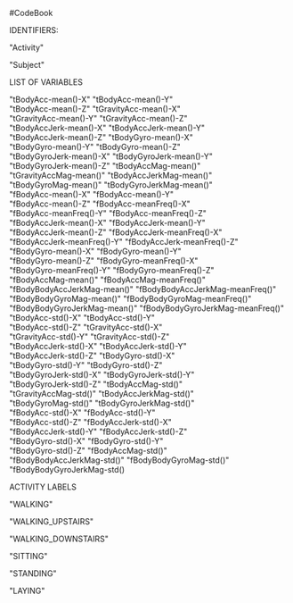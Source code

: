 #CodeBook


IDENTIFIERS:

 "Activity"

 "Subject"
 
 LIST OF VARIABLES

 "tBodyAcc-mean()-X"               "tBodyAcc-mean()-Y"              
 "tBodyAcc-mean()-Z"               "tGravityAcc-mean()-X"           
 "tGravityAcc-mean()-Y"            "tGravityAcc-mean()-Z"           
 "tBodyAccJerk-mean()-X"           "tBodyAccJerk-mean()-Y"          
 "tBodyAccJerk-mean()-Z"           "tBodyGyro-mean()-X"             
 "tBodyGyro-mean()-Y"              "tBodyGyro-mean()-Z"             
 "tBodyGyroJerk-mean()-X"          "tBodyGyroJerk-mean()-Y"         
 "tBodyGyroJerk-mean()-Z"          "tBodyAccMag-mean()"             
 "tGravityAccMag-mean()"           "tBodyAccJerkMag-mean()"         
 "tBodyGyroMag-mean()"             "tBodyGyroJerkMag-mean()"        
 "fBodyAcc-mean()-X"               "fBodyAcc-mean()-Y"              
 "fBodyAcc-mean()-Z"               "fBodyAcc-meanFreq()-X"          
 "fBodyAcc-meanFreq()-Y"           "fBodyAcc-meanFreq()-Z"          
 "fBodyAccJerk-mean()-X"           "fBodyAccJerk-mean()-Y"          
 "fBodyAccJerk-mean()-Z"           "fBodyAccJerk-meanFreq()-X"      
 "fBodyAccJerk-meanFreq()-Y"       "fBodyAccJerk-meanFreq()-Z"      
 "fBodyGyro-mean()-X"              "fBodyGyro-mean()-Y"             
 "fBodyGyro-mean()-Z"              "fBodyGyro-meanFreq()-X"         
 "fBodyGyro-meanFreq()-Y"          "fBodyGyro-meanFreq()-Z"         
 "fBodyAccMag-mean()"              "fBodyAccMag-meanFreq()"         
 "fBodyBodyAccJerkMag-mean()"      "fBodyBodyAccJerkMag-meanFreq()" 
 "fBodyBodyGyroMag-mean()"         "fBodyBodyGyroMag-meanFreq()"    
 "fBodyBodyGyroJerkMag-mean()"     "fBodyBodyGyroJerkMag-meanFreq()"
 "tBodyAcc-std()-X"                "tBodyAcc-std()-Y"               
 "tBodyAcc-std()-Z"                "tGravityAcc-std()-X"            
 "tGravityAcc-std()-Y"             "tGravityAcc-std()-Z"            
 "tBodyAccJerk-std()-X"            "tBodyAccJerk-std()-Y"           
 "tBodyAccJerk-std()-Z"            "tBodyGyro-std()-X"              
 "tBodyGyro-std()-Y"               "tBodyGyro-std()-Z"              
 "tBodyGyroJerk-std()-X"           "tBodyGyroJerk-std()-Y"          
 "tBodyGyroJerk-std()-Z"           "tBodyAccMag-std()"              
 "tGravityAccMag-std()"            "tBodyAccJerkMag-std()"          
 "tBodyGyroMag-std()"              "tBodyGyroJerkMag-std()"         
 "fBodyAcc-std()-X"                "fBodyAcc-std()-Y"               
 "fBodyAcc-std()-Z"                "fBodyAccJerk-std()-X"           
 "fBodyAccJerk-std()-Y"            "fBodyAccJerk-std()-Z"           
 "fBodyGyro-std()-X"               "fBodyGyro-std()-Y"              
 "fBodyGyro-std()-Z"               "fBodyAccMag-std()"              
 "fBodyBodyAccJerkMag-std()"       "fBodyBodyGyroMag-std()"         
"fBodyBodyGyroJerkMag-std()

ACTIVITY LABELS

"WALKING"

"WALKING_UPSTAIRS"

"WALKING_DOWNSTAIRS"

"SITTING"

"STANDING"

"LAYING"
